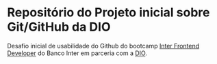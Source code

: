 # Repositório do Projeto inicial sobre Git/GitHub da DIO

Desafio inicial de usabilidade do Github do bootcamp [Inter Frontend Developer](https://web.dio.me/track/inter-frontend-developer) do Banco Inter em parceria com a [DIO](dio.me).
